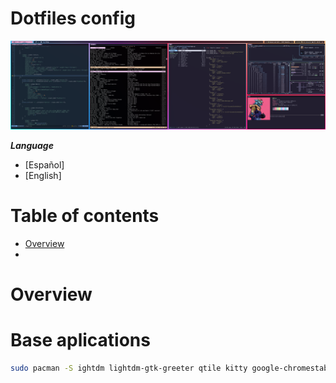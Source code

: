# Dotfiles config
![Qtile](screenshots/qtile.png)

***Language***
- [Español]
- [English]

# Table of contents
- [Overview](#overview)
-


# Overview

# Base aplications
```bash
sudo pacman -S ightdm lightdm-gtk-greeter qtile kitty google-chromestable qutebrowser
```
